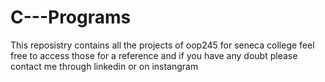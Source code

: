 # C---Programs
This reposistry contains all the projects of oop245 for seneca college feel free to access those for a reference and if you have any doubt please contact me through linkedin or on instangram
